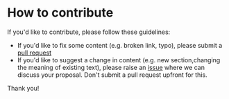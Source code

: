 # How to contribute

If you'd like to contribute, please follow these guidelines:

* If you'd like to fix some content (e.g. broken link, typo), please submit a [pull request](https://github.com/EqualExperts/you-build-it-you-run-it-playbook/pulls)
* If you'd like to suggest a change in content (e.g. new section,changing the meaning of existing text), please raise an [issue](https://github.com/EqualExperts/you-build-it-you-run-it-playbook/issues) where we can discuss your proposal. Don't submit a pull request upfront for this.

Thank you!
